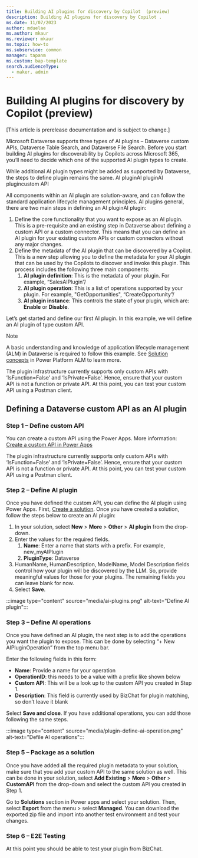 ```yaml
---
title: Building AI plugins for discovery by Copilot  (preview)
description: Building AI plugins for discovery by Copilot .
ms.date: 11/07/2023
author: mduelae
ms.author: mkaur
ms.reviewer: mkaur
ms.topic: how-to
ms.subservice: common
manager: tapanm
ms.custom: bap-template
search.audienceType: 
  - maker, admin
---
```


# Building AI plugins for discovery by Copilot (preview)

[This article is prerelease documentation and is subject to change.]

Microsoft Dataverse supports three types of AI plugins – Dataverse custom APIs, Dataverse Table Search, and Dataverse File Search. Before you start building AI plugins for discoverability by Copilots across Microsoft 365, you’ll need to decide which one of the supported AI plugin types to create.

While additional AI plugin types might be added as supported by Dataverse, the steps to define plugin remains the same. AI pluginAI pluginAI plugincustom API

All components within an AI plugin are solution-aware, and can follow the standard application lifecycle management principles. AI plugins general, there are two main steps in defining an AI pluginAI plugin: 

1. Define the core functionality that you want to expose as an AI plugin. <br>
   This is a pre-requisite and an existing step in Dataverse about defining a custom API or a custom connector. This means that you can define an AI plugin for your existing custom APIs or custom connectors without any major changes.
1. Define the metadata of the AI plugin that can be discovered by a Copilot.
This is a new step allowing you to define the metadata for your AI plugin that can be used by the Copilots to discover and invoke this plugin. This process includes the following three main components:
    1. **AI plugin definition**: This is the metadata of your plugin. For example, “SalesAIPlugin”/
    1. **AI plugin operation**: This is a list of operations supported by your plugin. For example, "GetOpportunities", “CreateOpportunity”/
    1. **AI plugin instance**: This controls the state of your plugin, which are: **Enable** or **Disable**.

Let’s get started and define our first AI plugin. In this example, we will define an AI plugin of type custom API. 

> [!Note]
> A basic understanding and knowledge of application lifecycle management (ALM) in Dataverse is required to follow this example. See [Solution concepts](/power-platform/alm/solution-concepts-alm) in Power Platform ALM to learn more.

The plugin infrastructure currently supports only custom APIs with ‘IsFunction=False’ and ‘IsPrivate=False’. Hence, ensure that your custom API is not a function or private API. At this point, you can test your custom API using a Postman client.

## Defining a Dataverse custom API as an AI plugin 

### Step 1 – Define custom API

You can create a custom API using the Power Apps. More information: [Create a custom API in Power Apps](../../developer/data-platform/create-custom-api-maker-portal.md)

The plugin infrastructure currently supports only custom APIs with ‘IsFunction=False’ and ‘IsPrivate=False’. Hence, ensure that your custom API is not a function or private API. At this point, you can test your custom API using a Postman client.

### Step 2 – Define AI plugin

Once you have defined the custom API, you can define the AI plugin using Power Apps. First, [Create a solution](../data-platform/create-solution.md). Once you have created a solution, follow the steps below to create an AI plugin:

1. In your solution, select **New** > **More** > **Other** > **AI plugin** from the drop-down.
1. Enter the values for the required fields.
    1. **Name**: Enter a name that starts with a prefix. For example,  new_myAIPlugin
    1. **PluginType**: Dataverse
1. HumanName, HumanDescription, ModelName, Model Description fields control how your plugin will be discovered by the LLM. So, provide meaningful values for those for your plugins. The remaining fields you can leave blank for now.
1. Select **Save**.

:::image type="content" source="media/ai-plugins.png" alt-text="Define AI plugin":::

### Step 3 – Define AI operations

Once you have defined an AI plugin, the next step is to add the operations you want the plugin to expose. This can be done by selecting “+ New AIPluginOperation” from the top menu bar.

Enter the following fields in this form:

- **Name**: Provide a name for your operation
- **OperationID**: this needs to be a value with a prefix like shown below
- **Custom API**: This will be a look up to the custom API you created in Step 1.
- **Description**: This field is currently used by BizChat for plugin matching, so don’t leave it blank

Select **Save and close**. If you have additional operations, you can add those following the same steps.

:::image type="content" source="media/plugin-define-ai-operation.png" alt-text="Defile AI operations":::

### Step 5 – Package as a solution

Once you have added all the required plugin metadata to your solution, make sure that you add your custom API to the same solution as well. This can be done in your solution, select **Add Existing** > **More** > **Other** > **CustomAPI** from the drop-down and select the custom API you created in Step 1.

Go to **Solutions** section in Power apps and select your solution. Then, select **Export** from the menu > select **Managed**. You can download the exported zip file and import into another test environment and test your changes.

### Step 6 – E2E Testing

At this point you should be able to test your plugin from BizChat.

